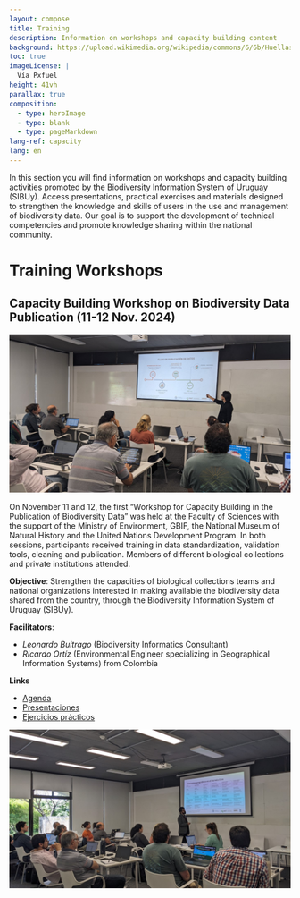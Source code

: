 ```yaml
---
layout: compose
title: Training
description: Information on workshops and capacity building content
background: https://upload.wikimedia.org/wikipedia/commons/6/6b/Huellas_de_carpincho_%28Hydrochoerus_hydrochaeris%29%2C_Uruguay%2C_2019.jpg
toc: true
imageLicense: |
  Vía Pxfuel
height: 41vh
parallax: true
composition: 
  - type: heroImage
  - type: blank
  - type: pageMarkdown
lang-ref: capacity
lang: en
---
```


In this section you will find information on workshops and capacity building activities promoted by the Biodiversity Information System of Uruguay (SIBUy). Access presentations, practical exercises and materials designed to strengthen the knowledge and skills of users in the use and management of biodiversity data. Our goal is to support the development of technical competencies and promote knowledge sharing within the national community.

# Training Workshops

## Capacity Building Workshop on Biodiversity Data Publication (11-12 Nov. 2024)

![Foto Leonardo Buitrago](/assets/images/foto_leo.jpg)

On November 11 and 12, the first “Workshop for Capacity Building in the Publication of Biodiversity Data” was held at the Faculty of Sciences with the support of the Ministry of Environment, GBIF, the National Museum of Natural History and the United Nations Development Program.
In both sessions, participants received training in data standardization, validation tools, cleaning and publication. Members of different biological collections and private institutions attended.  

**Objective**: Strengthen the capacities of biological collections teams and national organizations interested in making available the biodiversity data shared from the country, through the Biodiversity Information System of Uruguay (SIBUy).

**Facilitators**:
- _Leonardo Buitrago_ (Biodiversity Informatics Consultant) 
- _Ricardo Ortíz_ (Environmental Engineer specializing in Geographical Information Systems) from Colombia

**Links**

- [Agenda](https://drive.google.com/file/d/1hEt8xM9Qo61sy9Cx_LOhOrTwk04NNtqS/view?usp=sharing)
- [Presentaciones](https://drive.google.com/drive/folders/1h6GKasBKWvd6qbBnMYfeHSQMWfDmEBTu?usp=sharing)
- [Ejercicios prácticos](https://drive.google.com/drive/folders/12hXehfUr1RiNDmU5mLUom8C-grPXHQn6?usp=sharing)

![Foto Ricardo Ortiz](/assets/images/foto_richie.jpg)